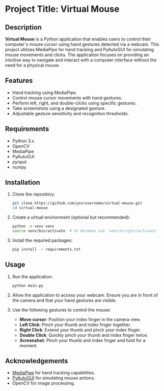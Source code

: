 # Project Title: Virtual Mouse

## Description
**Virtual Mouse** is a Python application that enables users to control their computer's mouse cursor using hand gestures detected via a webcam. This project utilizes MediaPipe for hand tracking and PyAutoGUI for simulating mouse movements and clicks. The application focuses on providing an intuitive way to navigate and interact with a computer interface without the need for a physical mouse.

## Features
- Hand tracking using MediaPipe.
- Control mouse cursor movements with hand gestures.
- Perform left, right, and double-clicks using specific gestures.
- Take screenshots using a designated gesture.
- Adjustable gesture sensitivity and recognition thresholds.

## Requirements
- Python 3.x
- OpenCV
- MediaPipe
- PyAutoGUI
- pynput
- numpy

## Installation
1. Clone the repository:
   ```bash
   git clone https://github.com/yourusername/virtual-mouse.git
   cd virtual-mouse
   ```

2. Create a virtual environment (optional but recommended):
   ```bash
   python -m venv venv
   source venv/bin/activate  # On Windows use `venv\Scripts\activate`
   ```

3. Install the required packages:
   ```bash
   pip install -r requirements.txt
   ```

## Usage
1. Run the application:
   ```bash
   python main.py
   ```
   
2. Allow the application to access your webcam. Ensure you are in front of the camera and that your hand gestures are visible.

3. Use the following gestures to control the mouse:
   - **Move cursor**: Position your index finger in the camera view.
   - **Left Click**: Pinch your thumb and index finger together.
   - **Right Click**: Extend your thumb and pinch your index finger.
   - **Double Click**: Quickly pinch your thumb and index finger twice.
   - **Screenshot**: Pinch your thumb and index finger and hold for a moment.

## Acknowledgements
- [MediaPipe](https://google.github.io/mediapipe/) for hand tracking capabilities.
- [PyAutoGUI](https://pyautogui.readthedocs.io/en/latest/) for simulating mouse actions.
- OpenCV for image processing.
